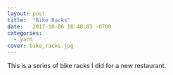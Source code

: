 ```yaml
---
layout: post
title:  "Bike Racks"
date:   2017-10-06 18:48:03 -0700
categories:
  - yarn
cover: bike_racks.jpg
---
```


This is a series of bike racks I did for a new restaurant.
